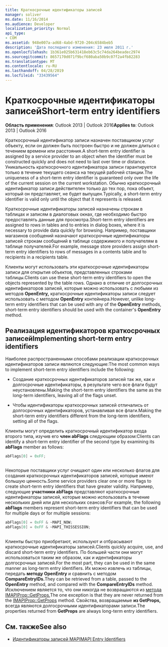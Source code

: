 ```yaml
---
title: Краткосрочные идентификаторы записей
manager: soliver
ms.date: 11/16/2014
ms.audience: Developer
localization_priority: Normal
api_type:
- COM
ms.assetid: 948e007a-ad68-4abd-9720-204c6584beb5
description: 'Дата последнего изменения: 23 июля 2011 г.'
ms.openlocfilehash: 1b361e025b631418eb63c5c74da264beadec2974
ms.sourcegitcommit: 8657170d071f9bcf680aba50b9c07f2a4fb82283
ms.translationtype: MT
ms.contentlocale: ru-RU
ms.lasthandoff: 04/28/2019
ms.locfileid: "33439564"
---
```

# <a name="short-term-entry-identifiers"></a><span data-ttu-id="432f6-103">Краткосрочные идентификаторы записей</span><span class="sxs-lookup"><span data-stu-id="432f6-103">Short-term entry identifiers</span></span>

<span data-ttu-id="432f6-104">**Область применения**: Outlook 2013 | Outlook 2016</span><span class="sxs-lookup"><span data-stu-id="432f6-104">**Applies to**: Outlook 2013 | Outlook 2016</span></span> 
  
<span data-ttu-id="432f6-105">Краткосрочный идентификатор записи назначен поставщиком услуг объекту, если он должен быть построен быстро и не должен длиться с течением времени или расстояния.</span><span class="sxs-lookup"><span data-stu-id="432f6-105">A short-term entry identifier is assigned by a service provider to an object when the identifier must be constructed quickly and does not need to last over time or distance.</span></span> <span data-ttu-id="432f6-106">Уникальность краткосрочного идентификатора записи гарантируется только в течение текущего сеанса на текущей рабочей станции.</span><span class="sxs-lookup"><span data-stu-id="432f6-106">The uniqueness of a short-term entry identifier is guaranteed only over the life of the current session on the current workstation.</span></span> <span data-ttu-id="432f6-107">Обычно краткосрочный идентификатор записи действителен только до тех пор, пока объект, который он представляет, не будет выпущен.</span><span class="sxs-lookup"><span data-stu-id="432f6-107">Typically, a short-term entry identifier is valid only until the object that it represents is released.</span></span> 
  
<span data-ttu-id="432f6-108">Краткосрочные идентификаторы записей назначены строкам в таблицах и записям в диалоговых окнах, где необходимо быстро предоставлять данные для просмотра.</span><span class="sxs-lookup"><span data-stu-id="432f6-108">Short-term entry identifiers are assigned to rows in tables and to entries in dialog boxes, where it is necessary to provide data quickly for browsing.</span></span> <span data-ttu-id="432f6-109">Например, поставщики магазинов сообщений назначают краткосрочные идентификаторы записей строкам сообщений в таблице содержимого и получателям в таблице получателей.</span><span class="sxs-lookup"><span data-stu-id="432f6-109">For example, message store providers assign short-term entry identifiers to rows of messages in a contents table and to recipients in a recipients table.</span></span> 

<span data-ttu-id="432f6-110">Клиенты могут использовать эти краткосрочные идентификаторы записи для открытия объектов, представленных строками таблицы.</span><span class="sxs-lookup"><span data-stu-id="432f6-110">Clients can use these short-term entry identifiers to open the objects represented by the table rows.</span></span> <span data-ttu-id="432f6-111">Однако в отличие от долгосрочных идентификаторов записей, которые можно использовать с любыми из методов **OpenEntry,** краткосрочные идентификаторы записи следует использовать с методом **OpenEntry** контейнера.</span><span class="sxs-lookup"><span data-stu-id="432f6-111">However, unlike long-term entry identifiers that can be used with any of the **OpenEntry** methods, short-term entry identifiers should be used with the container's **OpenEntry** method.</span></span> 
  
## <a name="implementing-short-term-entry-identifiers"></a><span data-ttu-id="432f6-112">Реализация идентификаторов краткосрочных записей</span><span class="sxs-lookup"><span data-stu-id="432f6-112">Implementing short-term entry identifiers</span></span>

<span data-ttu-id="432f6-113">Наиболее распространенными способами реализации краткосрочных идентификаторов записи являются следующие:</span><span class="sxs-lookup"><span data-stu-id="432f6-113">The most common ways to implement short-term entry identifiers include the following:</span></span>
  
- <span data-ttu-id="432f6-114">Создание краткосрочных идентификаторов записей так же, как и долгосрочные идентификаторы, в результате чего все флаги будут неустановлены.</span><span class="sxs-lookup"><span data-stu-id="432f6-114">Making the short-term entry identifiers the same as the long-term identifiers, leaving all of the flags unset.</span></span> 
    
- <span data-ttu-id="432f6-115">Чтобы идентификаторы краткосрочных записей отличались от долгосрочных идентификаторов, устанавливая все флаги.</span><span class="sxs-lookup"><span data-stu-id="432f6-115">Making the short-term entry identifiers different from the long-term identifiers, setting all of the flags.</span></span> 
    
<span data-ttu-id="432f6-116">Клиенты могут определить краткосрочный идентификатор входа второго типа, изучив его **член abFlags** следующим образом:</span><span class="sxs-lookup"><span data-stu-id="432f6-116">Clients can identify a short-term entry identifier of the second type by examining its **abFlags** member as follows:</span></span> 
  
```cpp
abFlags[0] = 0xFF;
 
```

<span data-ttu-id="432f6-117">Некоторые поставщики услуг очищают один или несколько флагов для создания краткосрочных идентификаторов записей, которые имеют большую ценность.</span><span class="sxs-lookup"><span data-stu-id="432f6-117">Some service providers clear one or more flags to create short-term entry identifiers that have greater validity.</span></span> <span data-ttu-id="432f6-118">Например, следующие **участники abFlags** представляют краткосрочные идентификаторы записей, которые можно использовать в течение нескольких дней или для нескольких сеансов:</span><span class="sxs-lookup"><span data-stu-id="432f6-118">For example, the following **abFlags** members represent short-term entry identifiers that can be used for multiple days or for multiple sessions:</span></span> 
  
```cpp
abFlags[0] = 0xFF & ~MAPI_NOW;
abFlags[0] = 0xFF & ~MAPI_THISSESSION;
 
```

<span data-ttu-id="432f6-119">Клиенты быстро приобретают, используют и отбрасывают краткосрочные идентификаторы записей.</span><span class="sxs-lookup"><span data-stu-id="432f6-119">Clients quickly acquire, use, and discard short-term entry identifiers.</span></span> <span data-ttu-id="432f6-120">По большей части они могут использоваться таким же образом, как и идентификаторы долгосрочных записей.</span><span class="sxs-lookup"><span data-stu-id="432f6-120">For the most part, they can be used in the same manner as long-term entry identifiers.</span></span> <span data-ttu-id="432f6-121">Их можно извлечь из таблицы, передать **методу OpenEntry** и сравнить с методом **CompareEntryIDs.**</span><span class="sxs-lookup"><span data-stu-id="432f6-121">They can be retrieved from a table, passed to the **OpenEntry** method, and compared with the **CompareEntryIDs** method.</span></span> <span data-ttu-id="432f6-122">Исключением является то, что они никогда не возвращаются из [метода IMAPIProp::GetProps.](imapiprop-getprops.md)</span><span class="sxs-lookup"><span data-stu-id="432f6-122">The one exception is that they are never returned from the [IMAPIProp::GetProps](imapiprop-getprops.md) method.</span></span> <span data-ttu-id="432f6-123">Свойства, возвращаемые **из GetProps,** всегда являются долгосрочными идентификаторами записи.</span><span class="sxs-lookup"><span data-stu-id="432f6-123">The properties returned from **GetProps** are always long-term entry identifiers.</span></span> 
  
## <a name="see-also"></a><span data-ttu-id="432f6-124">См. также</span><span class="sxs-lookup"><span data-stu-id="432f6-124">See also</span></span>

- [<span data-ttu-id="432f6-125">Идентификаторы записей MAPI</span><span class="sxs-lookup"><span data-stu-id="432f6-125">MAPI Entry Identifiers</span></span>](mapi-entry-identifiers.md)

